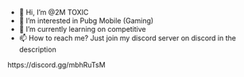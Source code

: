 - 👋 Hi, I’m @2M TOXIC
- 👀 I’m interested in Pubg Mobile (Gaming) 
- 🌱 I’m currently learning on competitive 
- 📫 How to reach me? Just join my discord server on discord in the description 

<!---
2M TOXIC is a ✨ special ✨ repository because its `README.md` (this file) appears on your TIKTOK profile.
You can click the Preview link to take a look at your changes.
--->https://discord.gg/mbhRuTsM
